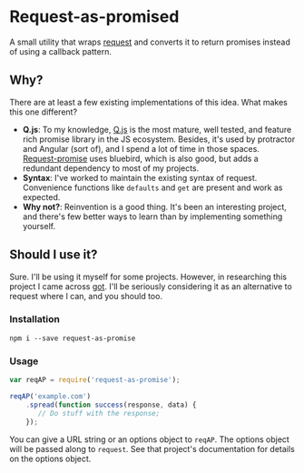 # Request-as-promised

A small utility that wraps [request] and converts it to return promises instead of using a callback pattern.

## Why?

There are at least a few existing implementations of this idea. What makes this one different?

* **Q.js**: To my knowledge, [Q.js][Q] is the most mature, well tested, and feature rich promise library in the JS ecosystem. Besides, it's used by protractor and Angular (sort of), and I spend a lot of time in those spaces. [Request-promise][request-promise] uses bluebird, which is also good, but adds a redundant dependency to most of my projects.
* **Syntax**: I've worked to maintain the existing syntax of request. Convenience functions like `defaults` and `get` are present and work as expected.
* **Why not?**: Reinvention is a good thing. It's been an interesting project, and there's few better ways to learn than by implementing something yourself.

## Should I use it?

Sure. I'll be using it myself for some projects. However, in researching this project I came across [got]. I'll be seriously considering it as an alternative to request where I can, and you should too.

### Installation

```
npm i --save request-as-promise
```

### Usage

```javascript
var reqAP = require('request-as-promise');

reqAP('example.com')
    .spread(function success(response, data) {
       // Do stuff with the response;
    });
```

You can give a URL string or an options object to `reqAP`. The options object will be passed along to `request`. See that project's documentation for details on the options object.

[request]: https://github.com/request/request
[Q]: https://github.com/kriskowal/q
[request-promise]: https://github.com/request/request-promise
[got]: https://github.com/sindresorhus/got